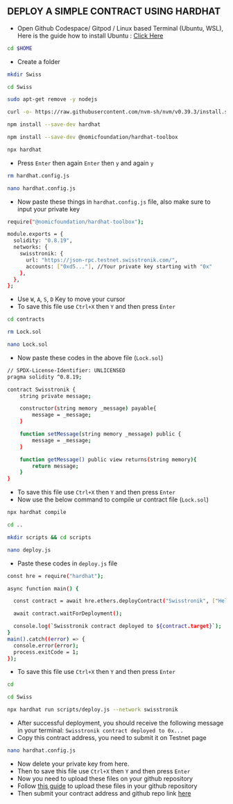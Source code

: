 ## DEPLOY A SIMPLE CONTRACT USING HARDHAT

- Open Github Codespace/ Gitpod / Linux based Terminal (Ubuntu, WSL), Here is the guide how to install Ubuntu : [Click Here](https://github.com/dxzenith/nodes-faq)
```bash
cd $HOME
```
- Create a folder
```bash
mkdir Swiss
```
```bash
cd Swiss
```
```bash
sudo apt-get remove -y nodejs
```
```bash
curl -o- https://raw.githubusercontent.com/nvm-sh/nvm/v0.39.3/install.sh | bash && export NVM_DIR="/usr/local/share/nvm"; [ -s "$NVM_DIR/nvm.sh" ] && \. "$NVM_DIR/nvm.sh"; [ -s "$NVM_DIR/bash_completion" ] && \. "$NVM_DIR/bash_completion"; source ~/.bashrc; nvm install --lts; nvm use --lts
```
```bash
npm install --save-dev hardhat
```
```bash
npm install --save-dev @nomicfoundation/hardhat-toolbox
```
```bash
npx hardhat
```
- Press `Enter` then again `Enter` then `y` and again `y`

```bash
rm hardhat.config.js
```
```bash
nano hardhat.config.js
```
- Now paste these things in `hardhat.config.js` file, also make sure to input your private key
```bash
require("@nomicfoundation/hardhat-toolbox");

module.exports = {
  solidity: "0.8.19",
  networks: {
    swisstronik: {
      url: "https://json-rpc.testnet.swisstronik.com/",
      accounts: ["0xd5..."], //Your private key starting with "0x"
    },
  },
};
```
- Use `W`, `A`, `S`, `D` Key to move your cursor
- To save this file use `Ctrl+X` then `Y` and then press `Enter`
```bash
cd contracts
```
```bash
rm Lock.sol
```
```bash
nano Lock.sol
```
- Now paste these codes in the above file (`Lock.sol`)
```bash
// SPDX-License-Identifier: UNLICENSED
pragma solidity ^0.8.19;

contract Swisstronik {
    string private message;

    constructor(string memory _message) payable{
        message = _message;
    }

    function setMessage(string memory _message) public {
        message = _message;
    }

    function getMessage() public view returns(string memory){
        return message;
    }
}
```
- To save this file use `Ctrl+X` then `Y` and then press `Enter`
- Now use the below command to compile ur contract file (`Lock.sol`)
```bash
npx hardhat compile
```
```bash
cd ..
```
```bash
mkdir scripts && cd scripts
```
```bash
nano deploy.js
```
- Paste these codes in `deploy.js` file
```bash
const hre = require("hardhat");

async function main() {

  const contract = await hre.ethers.deployContract("Swisstronik", ["Hello Swisstronik!!"]);

  await contract.waitForDeployment();

  console.log(`Swisstronik contract deployed to ${contract.target}`);
}
main().catch((error) => {
  console.error(error);
  process.exitCode = 1;
});
```
- To save this file use `Ctrl+X` then `Y` and then press `Enter`
```bash
cd
```
```bash
cd Swiss
```
```bash
npx hardhat run scripts/deploy.js --network swisstronik
```
- After successful deployment, you should receive the following message in your terminal: `Swisstronik contract deployed to 0x...`
- Copy this contract address, you need to submit it on Testnet page
```bash
nano hardhat.config.js
```
- Now delete your private key from here.
- Then to save this file use `Ctrl+X` then `Y` and then press `Enter`
- Now you need to upload these files on your github repository
- Follow [this guide](https://github.com/dxzenith/Swisstronik-Testnet/blob/main/Upload-To-Github.md) to upload these files in your github repository
- Then submit your contract address and github repo link [here](https://www.swisstronik.com/testnet2/dashboard)
